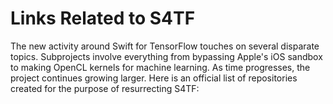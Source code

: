 # Links Related to S4TF

The new activity around Swift for TensorFlow touches on several disparate topics. Subprojects involve everything from bypassing Apple's iOS sandbox to making OpenCL kernels for machine learning. As time progresses, the project continues growing larger. Here is an official list of repositories created for the purpose of resurrecting S4TF:
